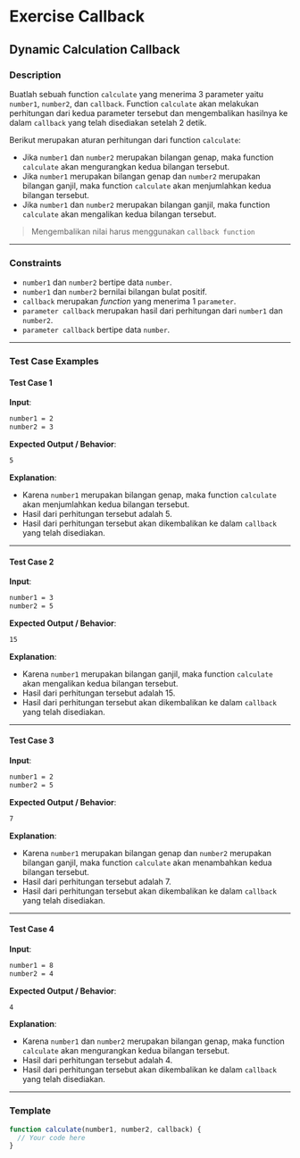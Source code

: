# Exercise Callback

## Dynamic Calculation Callback

### Description

Buatlah sebuah function `calculate` yang menerima 3 parameter yaitu `number1`, `number2`, dan `callback`. Function `calculate` akan melakukan perhitungan dari kedua parameter tersebut dan mengembalikan hasilnya ke dalam `callback` yang telah disediakan setelah 2 detik.

Berikut merupakan aturan perhitungan dari function `calculate`:

- Jika `number1` dan `number2` merupakan bilangan genap, maka function `calculate` akan mengurangkan kedua bilangan tersebut.
- Jika `number1` merupakan bilangan genap dan `number2` merupakan bilangan ganjil, maka function `calculate` akan menjumlahkan kedua bilangan tersebut.
- Jika `number1` dan `number2` merupakan bilangan ganjil, maka function `calculate` akan mengalikan kedua bilangan tersebut.

> Mengembalikan nilai harus menggunakan `callback function`

---

### Constraints

- `number1` dan `number2` bertipe data `number`.
- `number1` dan `number2` bernilai bilangan bulat positif.
- `callback` merupakan _function_ yang menerima 1 `parameter`.
- `parameter callback` merupakan hasil dari perhitungan dari `number1` dan `number2`.
- `parameter callback` bertipe data `number`.

---

### Test Case Examples

#### Test Case 1

**Input**:

```txt
number1 = 2
number2 = 3
```

**Expected Output / Behavior**:

```txt
5
```

**Explanation**:

- Karena `number1` merupakan bilangan genap, maka function `calculate` akan menjumlahkan kedua bilangan tersebut.
- Hasil dari perhitungan tersebut adalah 5.
- Hasil dari perhitungan tersebut akan dikembalikan ke dalam `callback` yang telah disediakan.

---

#### Test Case 2

**Input**:

```txt
number1 = 3
number2 = 5
```

**Expected Output / Behavior**:

```txt
15
```

**Explanation**:

- Karena `number1` merupakan bilangan ganjil, maka function `calculate` akan mengalikan kedua bilangan tersebut.
- Hasil dari perhitungan tersebut adalah 15.
- Hasil dari perhitungan tersebut akan dikembalikan ke dalam `callback` yang telah disediakan.

---

#### Test Case 3

**Input**:

```txt
number1 = 2
number2 = 5
```

**Expected Output / Behavior**:

```txt
7
```

**Explanation**:

- Karena `number1` merupakan bilangan genap dan `number2` merupakan bilangan ganjil, maka function `calculate` akan menambahkan kedua bilangan tersebut.
- Hasil dari perhitungan tersebut adalah 7.
- Hasil dari perhitungan tersebut akan dikembalikan ke dalam `callback` yang telah disediakan.

---

#### Test Case 4

**Input**:

```txt
number1 = 8
number2 = 4
```

**Expected Output / Behavior**:

```txt
4
```

**Explanation**:

- Karena `number1` dan `number2` merupakan bilangan genap, maka function `calculate` akan mengurangkan kedua bilangan tersebut.
- Hasil dari perhitungan tersebut adalah 4.
- Hasil dari perhitungan tersebut akan dikembalikan ke dalam `callback` yang telah disediakan.

---

### Template

```javascript
function calculate(number1, number2, callback) {
  // Your code here
}
```
